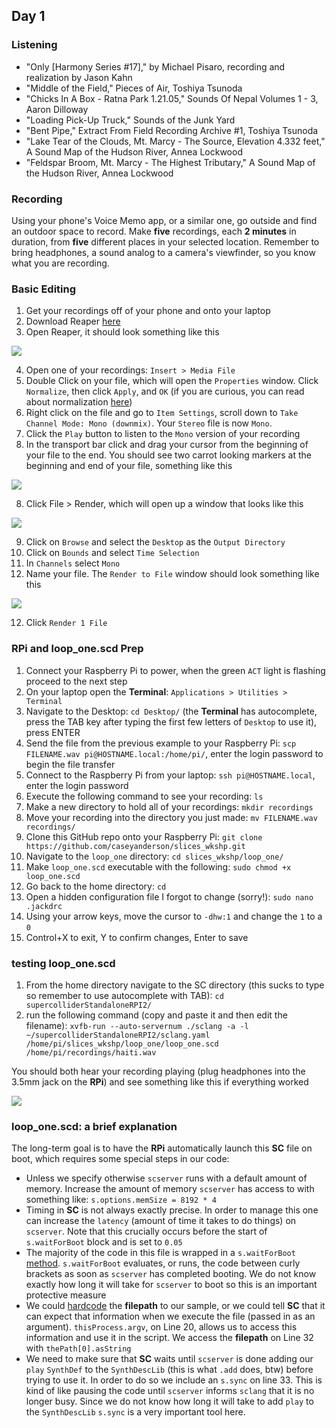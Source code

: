 ## Day 1

### Listening

* "Only [Harmony Series #17]," by Michael Pisaro, recording and realization by Jason Kahn
* "Middle of the Field," Pieces of Air, Toshiya Tsunoda
* "Chicks In A Box - Ratna Park 1.21.05," Sounds Of Nepal Volumes 1 - 3, Aaron Dilloway
* "Loading Pick-Up Truck," Sounds of the Junk Yard
* "Bent Pipe," Extract From Field Recording Archive #1, Toshiya Tsunoda
* "Lake Tear of the Clouds, Mt. Marcy - The Source, Elevation 4.332 feet," A Sound Map of the Hudson River, Annea Lockwood
* "Feldspar Broom, Mt. Marcy - The Highest Tributary," A Sound Map of the Hudson River, Annea Lockwood


### Recording

Using your phone's Voice Memo app, or a similar one, go outside and find an outdoor space to record. Make **five** recordings, each **2 minutes** in duration, from **five** different places in your selected location. Remember to bring headphones, a sound analog to a camera's viewfinder, so you know what you are recording.


### Basic Editing

1. Get your recordings off of your phone and onto your laptop
2. Download Reaper [here](https://www.reaper.fm/download.php)
3. Open Reaper, it should look something like this

![](imgs/reaper_window.png)

4. Open one of your recordings: `Insert > Media File`
5. Double Click on your file, which will open the `Properties` window. Click `Normalize`, then click `Apply`, and `OK` (if you are curious, you can read about normalization [here](https://en.wikipedia.org/wiki/Audio_normalization))
5. Right click on the file and go to `Item Settings`, scroll down to `Take Channel Mode: Mono (downmix)`. Your `Stereo` file is now `Mono`.
6. Click the `Play` button to listen to the `Mono` version of your recording
7. In the transport bar click and drag your cursor from the beginning of your file to the end. You should see two carrot looking markers at the beginning and end of your file, something like this

![](imgs/reaper_selection.png)

8. Click File > Render, which will open up a window that looks like this

![](imgs/render_to_file.png)

9. Click on `Browse` and select the `Desktop` as the `Output Directory`
10. Click on `Bounds` and select `Time Selection`
11. In `Channels` select `Mono`
12. Name your file. The `Render to File` window should look something like this

![](imgs/render_to_file_ready.png)

12. Click `Render 1 File`


### RPi and loop_one.scd Prep

1. Connect your Raspberry Pi to power, when the green `ACT` light is flashing proceed to the next step
2. On your laptop open the **Terminal**: `Applications > Utilities > Terminal`
3. Navigate to the Desktop: `cd Desktop/` (the **Terminal** has autocomplete, press the TAB key after typing the first few letters of `Desktop` to use it), press ENTER
4. Send the file from the previous example to your Raspberry Pi: `scp FILENAME.wav pi@HOSTNAME.local:/home/pi/`, enter the login password to begin the file transfer
5. Connect to the Raspberry Pi from your laptop: `ssh pi@HOSTNAME.local`, enter the login password
6. Execute the following command to see your recording: `ls`
7. Make a new directory to hold all of your recordings: `mkdir recordings`
8. Move your recording into the directory you just made: `mv FILENAME.wav recordings/`
9. Clone this GitHub repo onto your Raspberry Pi: `git clone https://github.com/caseyanderson/slices_wkshp.git`
10. Navigate to the `loop_one` directory: `cd slices_wkshp/loop_one/`
15. Make `loop_one.scd` executable with the following: `sudo chmod +x loop_one.scd`
16. Go back to the home directory: `cd`
17. Open a hidden configuration file I forgot to change (sorry!): `sudo nano .jackdrc`
18. Using your arrow keys, move the cursor to `-dhw:1` and change the `1` to a `0`
19. Control+X to exit, Y to confirm changes, Enter to save


### testing loop_one.scd

1. From the home directory navigate to the SC directory (this sucks to type so remember to use autocomplete with TAB): `cd supercolliderStandaloneRPI2/`
2. run the following command (copy and paste it and then edit the filename): `xvfb-run --auto-servernum ./sclang -a -l ~/supercolliderStandaloneRPI2/sclang.yaml /home/pi/slices_wkshp/loop_one/loop_one.scd /home/pi/recordings/haiti.wav`

You should both hear your recording playing (plug headphones into the 3.5mm jack on the **RPi**) and see something like this if everything worked

![](imgs/working_loop_onescd.png)


### loop_one.scd: a brief explanation

The long-term goal is to have the **RPi** automatically launch this **SC** file on boot, which requires some special steps in our code:
* Unless we specify otherwise `scserver` runs with a default amount of memory. Increase the amount of memory `scserver` has access to with something like: `s.options.memSize = 8192 * 4`
* Timing in **SC** is not always exactly precise. In order to manage this one can increase the `latency` (amount of time it takes to do things) on `scserver`. Note that this crucially occurs before the start of `s.waitForBoot` block and is set to `0.05`
* The majority of the code in this file is wrapped in a `s.waitForBoot` [method](https://en.wikipedia.org/wiki/Method_(computer_programming)). `s.waitForBoot` evaluates, or runs, the code between curly brackets as soon as `scserver` has completed booting. We do not know exactly how long it will take for `scserver` to boot so this is an important protective measure
* We could [hardcode](https://en.wikipedia.org/wiki/Hard_coding) the **filepath** to our sample, or we could tell **SC** that it can expect that information when we execute the file (passed in as an argument). `thisProcess.argv`, on Line 20, allows us to access this information and use it in the script. We access the **filepath** on Line 32 with `thePath[0].asString`
* We need to make sure that **SC** waits until `scserver` is done adding our `play` `SynthDef` to the `SynthDescLib` (this is what `.add` does, btw) before trying to use it. In order to do so we include an `s.sync` on line 33. This is kind of like pausing the code until  `scserver` informs `sclang` that it is no longer busy. Since we do not know how long it will take to add `play` to the `SynthDescLib` `s.sync` is a very important tool here.
